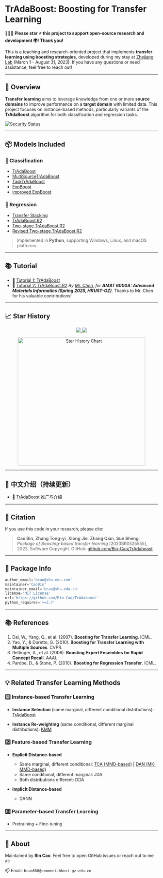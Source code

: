

# TrAdaBoost: Boosting for Transfer Learning

🤝🤝🤝 **Please star ⭐️ this project to support open-source research and development 🌍! Thank you!**

This is a teaching and research-oriented project that implements **transfer learning using boosting strategies**, developed during my stay at [Zhejiang Lab](https://www.zhejianglab.org/lab/home) (March 1 – August 31, 2023).
If you have any questions or need assistance, feel free to reach out!

---

## 🔬 Overview

**Transfer learning** aims to leverage knowledge from one or more **source domains** to improve performance on a **target domain** with limited data. This project focuses on instance-based methods, particularly variants of the **TrAdaBoost** algorithm for both classification and regression tasks.

[![Security Status](https://www.murphysec.com/platform3/v3/badge/1626904646967132160.svg)](https://www.murphysec.com/accept?code=645babf2266d3ebb42b1005074b53306&type=1&from=2)

---

## 📦 Models Included

### 🔹 Classification

* [TrAdaBoost](https://github.com/Bin-Cao/TrAdaboost/blob/main/TrAdaBoost)
* [MultiSourceTrAdaBoost](https://github.com/Bin-Cao/TrAdaboost/blob/main/MultiSourceTrAdaBoost)
* [TaskTrAdaBoost](https://github.com/Bin-Cao/TrAdaboost/blob/main/TaskTrAdaBoost)
* [ExpBoost](https://github.com/Bin-Cao/TrAdaboost/tree/main/ExpBoost)
* [Improved ExpBoost](https://github.com/Bin-Cao/TrAdaboost/tree/main/Improved%20ExpBoost)

### 🔸 Regression

* [Transfer Stacking](https://github.com/Bin-Cao/TrAdaboost/tree/main/Transfer%20Stacking)
* [TrAdaBoost.R2](https://github.com/Bin-Cao/TrAdaboost/tree/main/TrAdaBoost_R2)
* [Two-stage TrAdaBoost.R2](https://github.com/Bin-Cao/TrAdaboost/tree/main/Two_stage_TrAdaboost_R2)
* [Revised Two-stage TrAdaBoost.R2](https://github.com/Bin-Cao/TrAdaboost/tree/main/Two_stage_TrAdaboost_R2_revised)

> Implemented in **Python**, supporting Windows, Linux, and macOS platforms.

---

## 📚 Tutorial

* 📘 [Tutorial 1: TrAdaBoost](./tutorial/tutorial_5_TrAdaBoost.pdf)
* 📘 [Tutorial 2: TrAdaBoost.R2](./tutorial/tutorial_6_TrAdaBoost_R2.pdf)
  *By [Mr. Chen](https://github.com/georgedashen), for **AMAT 6000A: Advanced Materials Informatics (Spring 2025, HKUST-GZ)**.*
  Thanks to Mr. Chen for his valuable contributions!



---


## 📈 Star History

<p align="center">
  <a href="https://github.com/Bin-Cao/TrAdaboost/stargazers">
    <img src="https://img.shields.io/github/stars/Bin-Cao/TrAdaboost?color=gold&style=for-the-badge" />
  </a>
  <a href="https://github.com/Bin-Cao/TrAdaboost/network/members">
    <img src="https://img.shields.io/github/forks/Bin-Cao/TrAdaboost?color=teal&style=for-the-badge" />
  </a>
</p>

<p align="center">
  <a href="https://star-history.com/#Bin-Cao/TrAdaboost&Date">
    <img src="https://api.star-history.com/svg?repos=Bin-Cao/TrAdaboost&type=Date" width="420" alt="Star History Chart"/>
  </a>
</p>


---

## 📌 中文介绍（持续更新）

* 📄 [TrAdaBoost 推广与介绍](https://mp.weixin.qq.com/s/NhxSGOHIr3s6WwffJOrIlQ)

---

## 📎 Citation

If you use this code in your research, please cite:

> **Cao Bin**, **Zhang Tong-yi**, **Xiong Jie**, **Zhang Qian**, **Sun Sheng**.
> *Package of Boosting-based transfer learning* \[2023SR0525555], 2023, Software Copyright.
> GitHub: [github.com/Bin-Cao/TrAdaboost](https://github.com/Bin-Cao/TrAdaboost)

---

## 🔧 Package Info

```python
author_email='bcao@shu.edu.com'
maintainer='CaoBin'
maintainer_email='bcao@shu.edu.cn'
license='MIT License'
url='https://github.com/Bin-Cao/TrAdaboost'
python_requires='>=3.7'
```

---

## 📚 References

1. Dai, W., Yang, Q., et al. (2007). **Boosting for Transfer Learning**. ICML.
2. Yao, Y., & Doretto, G. (2010). **Boosting for Transfer Learning with Multiple Sources**. CVPR.
3. Rettinger, A., et al. (2006). **Boosting Expert Ensembles for Rapid Concept Recall**. AAAI.
4. Pardoe, D., & Stone, P. (2010). **Boosting for Regression Transfer**. ICML.

---

## 💡 Related Transfer Learning Methods

### 1️⃣ Instance-based Transfer Learning

* **Instance Selection** (same marginal, different conditional distributions):
  [TrAdaBoost](https://github.com/Bin-Cao/TrAdaboost/tree/main/TrAdaBoost)

* **Instance Re-weighting** (same conditional, different marginal distributions):
  [KMM](https://github.com/Bin-Cao/KMMTransferRegressor)

### 2️⃣ Feature-based Transfer Learning

* **Explicit Distance-based**

  * Same marginal, different conditional:
    [TCA (MMD-based)](https://github.com/MaterialsInformaticsDemo/TCA) | [DAN (MK-MMD-based)](https://github.com/MaterialsInformaticsDemo/DAN)
  * Same conditional, different marginal: JDA
  * Both distributions different: DDA

* **Implicit Distance-based**

  * DANN

### 3️⃣ Parameter-based Transfer Learning

* Pretraining + Fine-tuning

---

## 🙋 About

Maintained by **Bin Cao**.
Feel free to open GitHub issues or reach out to me at:

📫 Email: `bcao686@connect.hkust-gz.edu.cn`


